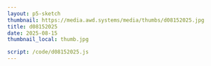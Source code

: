 ```yaml
---
layout: p5-sketch
thumbnail: https://media.awd.systems/media/thumbs/d08152025.jpg
title: d08152025
date: 2025-08-15
thumbnail_local: thumb.jpg

script: /code/d08152025.js
---
```

